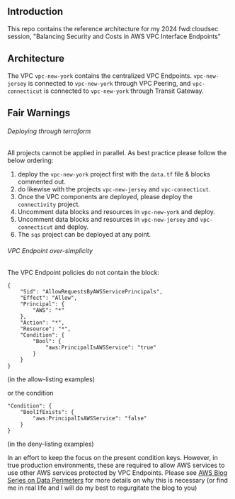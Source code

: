 ## Introduction

This repo contains the reference architecture for my 2024 fwd:cloudsec session, "Balancing Security and Costs in AWS VPC Interface Endpoints"

## Architecture

The VPC `vpc-new-york` contains the centralized VPC Endpoints. `vpc-new-jersey` is connected to `vpc-new-york` through VPC Peering, and `vpc-connecticut` is connected to `vpc-new-york` through Transit Gateway.

## Fair Warnings
###### Deploying through terraform

All projects cannot be applied in parallel. As best practice please follow the below ordering:
1. deploy the `vpc-new-york` project first with the `data.tf` file & blocks commented out.
2. do likewise with the projects `vpc-new-jersey` and `vpc-connecticut`.
3. Once the VPC components are deployed, please deploy the `connectivity` project.
4. Uncomment data blocks and resources in `vpc-new-york` and deploy.
5. Uncomment data blocks and resources in `vpc-new-jersey` and `vpc-connecticut` and deploy.
6. The `sqs` project can be deployed at any point.

###### VPC Endpoint over-simplicity
The VPC Endpoint policies do not contain the block:
```
{
    "Sid": "AllowRequestsByAWSServicePrincipals",
    "Effect": "Allow",
    "Principal": {
        "AWS": "*"
    },
    "Action": "*",
    "Resource": "*",
    "Condition": {
        "Bool": {
            "aws:PrincipalIsAWSService": "true"
        }
    }
}
```
(in the allow-listing examples)

or the condition
```
"Condition": {
    "BoolIfExists": {
        "aws:PrincipalIsAWSService": "false"
    }
}
```
(in the deny-listing examples)

In an effort to keep the focus on the present condition keys. However, in true production environments, these are required to allow AWS services to use other AWS services protected by VPC Endpoints. Please see [AWS Blog Series on Data Perimeters](https://aws.amazon.com/blogs/security/establishing-a-data-perimeter-on-aws-allow-only-trusted-identities-to-access-company-data/) for more details on why this is necessary (or find me in real life and I will do my best to regurgitate the blog to you)
